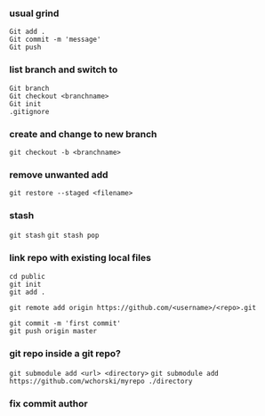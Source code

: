 ### usual grind
```
Git add .
Git commit -m 'message'
Git push
```

### list branch and switch to
```
Git branch
Git checkout <branchname>
Git init
.gitignore
```

### create and change to new branch
`git checkout -b <branchname>`

### remove unwanted add
`git restore --staged <filename>`

### stash
`git stash`
`git stash pop`

### link repo with existing local files

```
cd public
git init
git add .

git remote add origin https://github.com/<username>/<repo>.git

git commit -m 'first commit'
git push origin master
```

### git repo inside a git repo?

`git submodule add <url> <directory>`
`git submodule add https://github.com/wchorski/myrepo ./directory`

### fix commit author